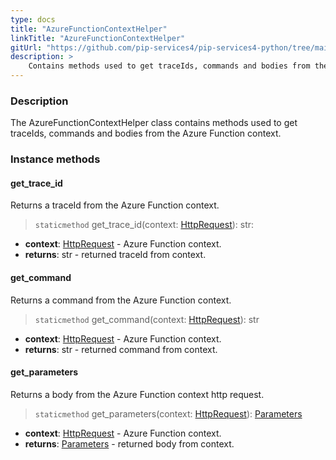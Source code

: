 ```yaml
---
type: docs
title: "AzureFunctionContextHelper"
linkTitle: "AzureFunctionContextHelper"
gitUrl: "https://github.com/pip-services4/pip-services4-python/tree/main/pip-services4-azure-python"
description: >
    Contains methods used to get traceIds, commands and bodies from the Azure Function context.
---
```


### Description

The AzureFunctionContextHelper class contains methods used to get traceIds, commands and bodies from the Azure Function context.


### Instance methods

#### get_trace_id
Returns a traceId from the Azure Function context.

> `staticmethod` get_trace_id(context: [HttpRequest](https://docs.microsoft.com/en-us/python/api/azure-functions/azure.functions.httprequest?view=azure-python)): str:

- **context**: [HttpRequest](https://docs.microsoft.com/en-us/python/api/azure-functions/azure.functions.httprequest?view=azure-python) - Azure Function context.
- **returns**: str - returned traceId from context.

#### get_command
Returns a command from the Azure Function context.

> `staticmethod` get_command(context: [HttpRequest](https://docs.microsoft.com/en-us/python/api/azure-functions/azure.functions.httprequest?view=azure-python)): str

- **context**: [HttpRequest](https://docs.microsoft.com/en-us/python/api/azure-functions/azure.functions.httprequest?view=azure-python) - Azure Function context.
- **returns**: str - returned command from context.

#### get_parameters
Returns a body from the Azure Function context http request.

> `staticmethod` get_parameters(context: [HttpRequest](https://docs.microsoft.com/en-us/python/api/azure-functions/azure.functions.httprequest?view=azure-python)): [Parameters](../../../components/exec/parameters)

- **context**: [HttpRequest](https://docs.microsoft.com/en-us/python/api/azure-functions/azure.functions.httprequest?view=azure-python) - Azure Function context.
- **returns**: [Parameters](../../../components/exec/parameters) - returned body from context.

